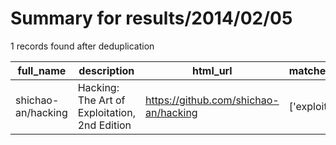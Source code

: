 
# Summary for results/2014/02/05
    
1 records found after deduplication

| full_name | description | html_url | matched_list | matched_count | pushed_at | size | stargazers_count | language | forks_count | vul_ids |
|--------------------|-----------------------------------------------|---------------------------------------|----------------|-----------------|---------------------------|--------|--------------------|------------|---------------|-----------|
| shichao-an/hacking | Hacking: The Art of Exploitation, 2nd Edition | https://github.com/shichao-an/hacking | ['exploit'] | 1 | 2014-02-05 04:41:55+00:00 | 208 | 16 | C | 12 | [] |
